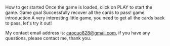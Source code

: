 How to get started
Once the game is loaded, click on PLAY to start the game.
Game goal
Successfully recover all the cards to pass!
game introduction
A very interesting little game, you need to get all the cards back to pass, let's try it out!


My contact email address is: caocuo828@gmail.com, if you have any questions, please contact me, thank you.
